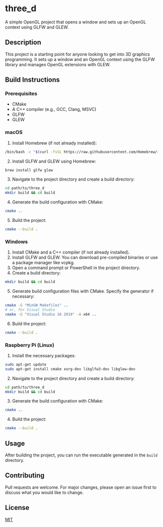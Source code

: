 
# three_d

A simple OpenGL project that opens a window and sets up an OpenGL context using GLFW and GLEW.

## Description

This project is a starting point for anyone looking to get into 3D graphics programming. It sets up a window and an OpenGL context using the GLFW library and manages OpenGL extensions with GLEW.

## Build Instructions

### Prerequisites

- CMake
- A C++ compiler (e.g., GCC, Clang, MSVC)
- GLFW
- GLEW

### macOS

1. Install Homebrew (if not already installed):

```sh
/bin/bash -c "$(curl -fsSL https://raw.githubusercontent.com/Homebrew/install/HEAD/install.sh)"
```

2. Install GLFW and GLEW using Homebrew:

```sh
brew install glfw glew
```

3. Navigate to the project directory and create a build directory:

```sh
cd path/to/three_d
mkdir build && cd build
```

4. Generate the build configuration with CMake:

```sh
cmake ..
```

5. Build the project:

```sh
cmake --build .
```

### Windows

1. Install CMake and a C++ compiler (if not already installed).
2. Install GLFW and GLEW. You can download pre-compiled binaries or use a package manager like vcpkg.
3. Open a command prompt or PowerShell in the project directory.
4. Create a build directory:

```sh
mkdir build && cd build
```

5. Generate build configuration files with CMake. Specify the generator if necessary:

```sh
cmake -G "MinGW Makefiles" ..
# or, for Visual Studio
cmake -G "Visual Studio 16 2019" -A x64 ..
```

6. Build the project:

```sh
cmake --build .
```

### Raspberry Pi (Linux)

1. Install the necessary packages:

```sh
sudo apt-get update
sudo apt-get install cmake xorg-dev libglfw3-dev libglew-dev
```

2. Navigate to the project directory and create a build directory:

```sh
cd path/to/three_d
mkdir build && cd build
```

3. Generate the build configuration with CMake:

```sh
cmake ..
```

4. Build the project:

```sh
cmake --build .
```

## Usage

After building the project, you can run the executable generated in the `build` directory.

## Contributing

Pull requests are welcome. For major changes, please open an issue first to discuss what you would like to change.

## License

[MIT](https://choosealicense.com/licenses/mit/)
